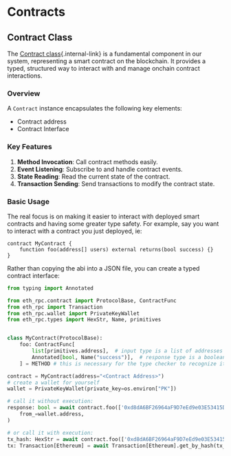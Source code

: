 # Contracts

## Contract Class

The [Contract class](/api/contract/){.internal-link} is a fundamental component in our system, representing a smart contract on the blockchain. It provides a typed, structured way to interact with and manage onchain contract interactions.

### Overview

A `Contract` instance encapsulates the following key elements:

- Contract address
- Contract Interface

### Key Features

1. **Method Invocation**: Call contract methods easily.
2. **Event Listening**: Subscribe to and handle contract events.
3. **State Reading**: Read the current state of the contract.
4. **Transaction Sending**: Send transactions to modify the contract state.

### Basic Usage

The real focus is on making it easier to interact with deployed smart contracts and having some greater type safety.  For example, say you want to interact with a contract you just deployed, ie:

```solidity
contract MyContract {
    function foo(address[] users) external returns(bool success) {}
}
```

Rather than copying the abi into a JSON file, you can create a typed contract interface:

```python
from typing import Annotated

from eth_rpc.contract import ProtocolBase, ContractFunc
from eth_rpc import Transaction
from eth_rpc.wallet import PrivateKeyWallet
from eth_rpc.types import HexStr, Name, primitives


class MyContract(ProtocolBase):
    foo: ContractFunc[
        list[primitives.address],  # input type is a list of addresses
        Annotated[bool, Name("success")],  # response type is a boolean
    ] = METHOD # this is necessary for the type checker to recognize it as a contract method

contract = MyContract(address="<Contract Address>")
# create a wallet for yourself
wallet = PrivateKeyWallet(private_key=os.environ["PK"])

# call it without execution:
response: bool = await contract.foo(['0xd8dA6BF26964aF9D7eEd9e03E53415D37aA96045', ...]).call(
    from_=wallet.address,
)

# or call it with execution:
tx_hash: HexStr = await contract.foo(['0xd8dA6BF26964aF9D7eEd9e03E53415D37aA96045', ...]).execute(wallet)
tx: Transaction[Ethereum] = await Transaction[Ethereum].get_by_hash(tx_hash)
```
